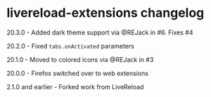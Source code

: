 # livereload-extensions changelog
20.3.0 - Added dark theme support via @REJack in #6. Fixes #4

20.2.0 - Fixed `tabs.onActivated` parameters

20.1.0 - Moved to colored icons via @REJack in #3

20.0.0 - Firefox switched over to web extensions

2.1.0 and earlier - Forked work from LiveReload
